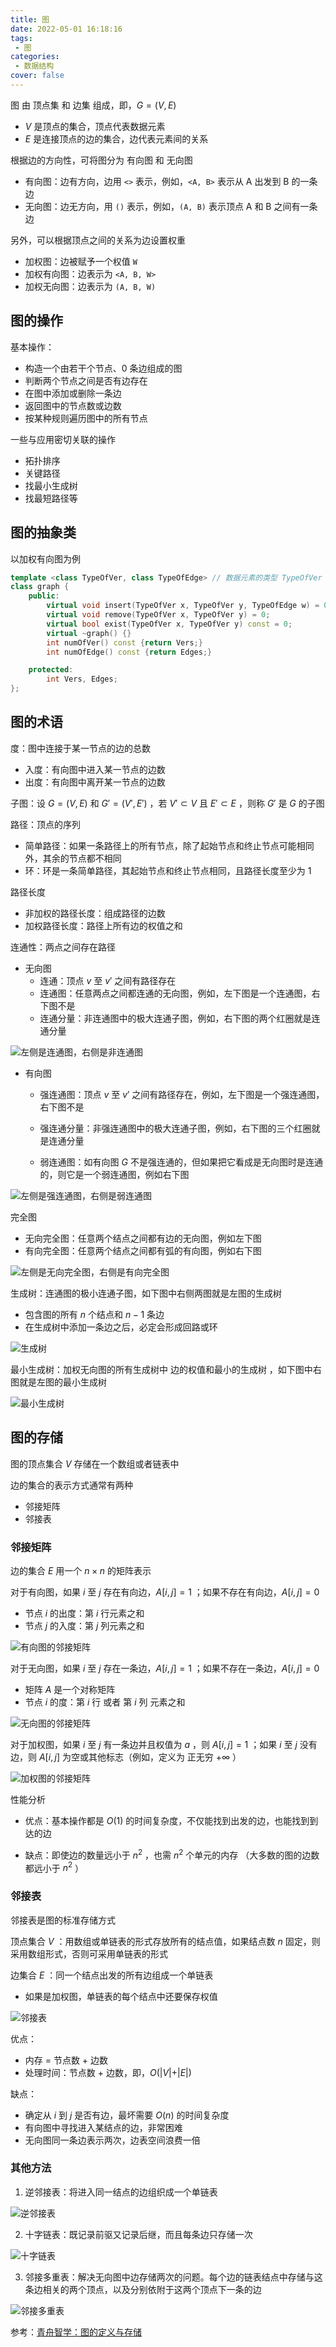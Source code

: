 ```yaml
---
title: 图
date: 2022-05-01 16:18:16
tags:
 - 图
categories:
 - 数据结构
cover: false
---
```



图 由 顶点集 和 边集 组成，即，$G = (V, E)$
 - $V$ 是顶点的集合，顶点代表数据元素
 - $E$ 是连接顶点的边的集合，边代表元素间的关系

根据边的方向性，可将图分为 有向图 和 无向图
 - 有向图：边有方向，边用 `<>` 表示，例如，`<A, B>` 表示从 A 出发到 B 的一条边
 - 无向图：边无方向，用 `()` 表示，例如，`(A, B)` 表示顶点 A 和 B 之间有一条边

另外，可以根据顶点之间的关系为边设置权重
 - 加权图：边被赋予一个权值 `W`
 - 加权有向图：边表示为 `<A, B, W>`
 - 加权无向图：边表示为 `(A, B, W)`


## 图的操作

基本操作：
 - 构造一个由若干个节点、0 条边组成的图
 - 判断两个节点之间是否有边存在
 - 在图中添加或删除一条边
 - 返回图中的节点数或边数
 - 按某种规则遍历图中的所有节点

一些与应用密切关联的操作
 - 拓扑排序
 - 关键路径
 - 找最小生成树
 - 找最短路径等

## 图的抽象类

以加权有向图为例

```cpp
template <class TypeOfVer, class TypeOfEdge> // 数据元素的类型 TypeOfVer ，边的权值的类型 TypeOfEdge
class graph {
    public:
        virtual void insert(TypeOfVer x, TypeOfVer y, TypeOfEdge w) = 0;
        virtual void remove(TypeOfVer x, TypeOfVer y) = 0;
        virtual bool exist(TypeOfVer x, TypeOfVer y) const = 0;
        virtual ~graph() {}
        int numOfVer() const {return Vers;}
        int numOfEdge() const {return Edges;}

    protected:
        int Vers, Edges;
};
```


## 图的术语

度：图中连接于某一节点的边的总数
 - 入度：有向图中进入某一节点的边数
 - 出度：有向图中离开某一节点的边数


子图：设 $G = (V, E)$ 和 $G' = (V', E')$ ，若 $V' \subset V$ 且 $E' \subset E$ ，则称 $G'$ 是 $G$ 的子图

路径：顶点的序列
 - 简单路径：如果一条路径上的所有节点，除了起始节点和终止节点可能相同外，其余的节点都不相同
 - 环：环是一条简单路径，其起始节点和终止节点相同，且路径长度至少为 1

路径长度
 - 非加权的路径长度：组成路径的边数
 - 加权路径长度：路径上所有边的权值之和

连通性：两点之间存在路径
 - 无向图
   - 连通：顶点 $v$ 至 $v'$ 之间有路径存在
   - 连通图：任意两点之间都连通的无向图，例如，左下图是一个连通图，右下图不是
   - 连通分量：非连通图中的极大连通子图，例如，右下图的两个红圈就是连通分量

![左侧是连通图，右侧是非连通图](图/1.jpg)  

 - 有向图
   - 强连通图：顶点 $v$ 至 $v'$ 之间有路径存在，例如，左下图是一个强连通图，右下图不是
   - 强连通分量：非强连通图中的极大连通子图，例如，右下图的三个红圈就是连通分量

   - 弱连通图：如有向图 $G$ 不是强连通的，但如果把它看成是无向图时是连通的，则它是一个弱连通图，例如右下图

![左侧是强连通图，右侧是弱连通图](图/2.jpg)


完全图
 - 无向完全图：任意两个结点之间都有边的无向图，例如左下图
 - 有向完全图：任意两个结点之间都有弧的有向图，例如右下图

![左侧是无向完全图，右侧是有向完全图](图/3.jpg)


生成树：连通图的极小连通子图，如下图中右侧两图就是左图的生成树
 - 包含图的所有 $n$ 个结点和 $n − 1$ 条边
 - 在生成树中添加一条边之后，必定会形成回路或环

![生成树](图/4.jpg)


最小生成树：加权无向图的所有生成树中 边的权值和最小的生成树 ，如下图中右图就是左图的最小生成树

![最小生成树](图/5.jpg)


## 图的存储

图的顶点集合 $V$ 存储在一个数组或者链表中

边的集合的表示方式通常有两种
 - 邻接矩阵
 - 邻接表

### 邻接矩阵


边的集合 $E$ 用一个 $n \times n$ 的矩阵表示

对于有向图，如果 $i$ 至 $j$ 存在有向边，$A[i, j] = 1$ ；如果不存在有向边，$A[i, j] = 0$
 - 节点 $i$ 的出度：第 $i$ 行元素之和
 - 节点 $j$ 的入度：第 $j$ 列元素之和

![有向图的邻接矩阵](图/6.jpg)


对于无向图，如果 $i$ 至 $j$ 存在一条边，$A[i, j] = 1$ ；如果不存在一条边，$A[i, j] = 0$
 - 矩阵 $A$ 是一个对称矩阵
 - 节点 $i$ 的度：第 $i$ 行 或者 第 $i$ 列 元素之和

![无向图的邻接矩阵](图/7.jpg)

对于加权图，如果 $i$ 至 $j$ 有一条边并且权值为 $a$ ，则 $A[i, j] = 1$ ；如果 $i$ 至 $j$ 没有边，则 $A[i, j]$ 为空或其他标志（例如，定义为 正无穷 $+ \infty$ ）

![加权图的邻接矩阵](图/8.jpg)


性能分析

 - 优点：基本操作都是 $O(1)$ 的时间复杂度，不仅能找到出发的边，也能找到到达的边

 - 缺点：即使边的数量远小于 $n^2$ ，也需 $n^2$ 个单元的内存 （大多数的图的边数都远小于 $n^2$ ）

[^_^]: 被注释掉了

    #### 邻接矩阵类

    类定义：

    ```cpp
    template <class TypeOfVer, class TypeOfEdge>
    class adjMatrixGraph::public graph<TypeOfVer, TypeOfEdge> {
    public:
        adjMatrixGraph(int vSize, const TypeOfVer d[],  const TypeOfEdge noEdgeFlag);
        void insert(TypeOfVer x, TypeOfVer y, TypeOfEdge w);
        void remove(TypeOfVer x, TypeOfVer y);
        bool exist(TypeOfVer x, TypeOfVer y) const;
        ~adjMatrixGraph() ；
    
    private:
        TypeOfEdge **edge;                   // 指向邻接矩阵的指针
        TypeOfVer *ver;                      // 指向顶点数组的指针
        TypeOfEdge noEdge;                   // 邻接矩阵中 不存在边 的标志
        int find(TypeOfVer v) const {        // 查找顶点在数组中的索引下标
            for (int i = 0; i < Vers; ++i)
                if (ver[i] == v) return i;
        }  
    };
    ```

    构造函数

    ```cpp
    template <class TypeOfVer, class TypeOfEdge>
    adjMatrixGraph<TypeOfVer, TypeOfEdge>::adjMatrixGraph (int vSize, const TypeOfVer d[], TypeOfEdge noEdgeFlag) {
        int i, j;
        // 结点数和边数存储到父类的成员变量中
        Vers = vSize;   
        Edges = 0;
        noEdge = noEdgeFlag;

        ver = new TypeOfVer[vSize];
        for (i = 0; i < vSize; ++i)
            ver[i] = d[i];  

        edge = new TypeOfEdge*[vSize];
        for (i = 0; i < vSize; ++i) {
            edge[i] = new TypeOfEdge[vSize];
            for (j = 0; j < vSize; ++j)
                edge[i][j] = noEdge;
        }
    }
    ```

    析构函数
    ```cpp
    template <class TypeOfVer, class TypeOfEdge>
    adjMatrixGraph<TypeOfVer, TypeOfEdge>::~adjMatrixGraph() {
        delete [] ver;
        for (int i = 0; i < Vers; ++i) 
            delete [] edge[i];
        delete [] edge;
    }
    ```

    `insert` 函数
    ```cpp
    template <class TypeOfVer, class TypeOfEdge>
    void adjMatrixGraph<TypeOfVer, TypeOfEdge> ::insert(TypeOfVer x, TypeOfVer y, TypeOfEdge w) { 
        int u = find(x), v = find(y); 
        edge[u][v] = w;
        ++Edges;
    }
    ```

    `remove` 函数
    ```cpp
    template <class TypeOfVer, class TypeOfEdge>
    void adjMatrixGraph<TypeOfVer, TypeOfEdge>::remove(TypeOfVer x, TypeOfVer y) { 
        int u = find(x),  v = find(y); 
        edge[u][v] = noEdge;
        --Edges;
    }
    ```


### 邻接表

邻接表是图的标准存储方式

顶点集合 $V$ ：用数组或单链表的形式存放所有的结点值，如果结点数 $n$ 固定，则采用数组形式，否则可采用单链表的形式

边集合 $E$ ：同一个结点出发的所有边组成一个单链表
 - 如果是加权图，单链表的每个结点中还要保存权值

![邻接表](图/9.jpg)

优点：
 - 内存 = 节点数 + 边数
 - 处理时间：节点数 + 边数，即，$O(\vert V \vert + \vert E \vert )$

缺点：
 - 确定从 $i$ 到 $j$ 是否有边，最坏需要 $O(n)$ 的时间复杂度
 - 有向图中寻找进入某结点的边，非常困难
 - 无向图同一条边表示两次，边表空间浪费一倍


[^_^]: 被注释掉了

    #### 邻接表类

    类定义

    ```cpp
    template <class TypeOfVer, class TypeOfEdge>
    class adjListGraph::public graph<TypeOfVer, TypeOfEdge> {
    public:      
        adjListGraph(int vSize, const TypeOfVer d[]);
        void insert(TypeOfVer x, TypeOfVer y, TypeOfEdge w);
        void remove(TypeOfVer x, TypeOfVer y);
        bool exist(TypeOfVer x, TypeOfVer y) const;
        ~adjListGraph();
        
    private:    
        struct edgeNode {                   
            int end;                          
            TypeOfEdge weight;                
            edgeNode *next;
            edgeNode(int e, TypeOfEdge w, edgeNode *n = NULL) { end = e; weight = w; next = n;}
        };
        
        struct verNode{                     
            TypeOfVer ver;                   
            edgeNode *head;                 
            verNode( edgeNode *h = NULL) { head = h;}
        };

        verNode *verList;
        int find(TypeOfVer v) const { 
            for (int i = 0; i < Vers; ++i)
                if (verList[i].ver == v) return i; 
        } 
    };
    ```

    构造函数：假设所有单链表用的都是不带头结点的单链表，我们需要构造一个数组存放顶点，每个顶点中的 `edgeNode` 都是空的

    ```cpp
    template <class TypeOfVer, class TypeOfEdge>
    adjListGraph<TypeOfVer, TypeOfEdge> ::adjListGraph(int vSize, const TypeOfVer d[]) {
        Vers = vSize; 
        Edges = 0;
    
        verList = new verNode[vSize];
        for (int i = 0; i < Vers; ++i) 
            verList[i].ver = d[i];
    }
    ```

    析构函数

    ```cpp
    template <class TypeOfVer, class TypeOfEdge>
    adjListGraph<TypeOfVer, TypeOfEdge>::~adjListGraph() { 
        int i;
        edgeNode *p;
        
        for (i = 0; i < Vers; ++i) 
            while ((p = verList[i].head) != NULL) {
                verList[i].head = p->next;
                delete p;
            }

        delete [] verList;
    }
    ```

    `insert` 函数

    ```cpp
    template <class TypeOfVer, class TypeOfEdge>
    void adjListGraph<TypeOfVer, TypeOfEdge>:: insert(TypeOfVer x, TypeOfVer y, TypeOfEdge w) {
        int u = find(x),  v = find(y);
        verList[u].head = new edgeNode(v, w, verList[u].head);
        ++Edges;
    }
    ```


    `remove` 函数

    ```cpp
    template <class TypeOfVer, class TypeOfEdge>
    void adjListGraph<TypeOfVer,TypeOfEdge>::remove(TypeOfVer x,TypeOfVer y) {  
        int u = find(x), v = find(y);
        edgeNode *p = verList[u].head, *q; 

        if (p == NULL) return;  
        if (p->end == v) {       
            verList[u].head = p->next; 
            delete p;
            --Edges;
            return;
        } 
        while (p->next !=NULL && p->next->end != v) p = p->next;        
        if (p->next != NULL) {               
            q = p->next;        
            p->next = q->next;         
            delete q;       
            --Edges;  
        }
    }
    ```

    `exist` 函数

    ```cpp
    template <class TypeOfVer, class TypeOfEdge>
    bool adjListGraph<TypeOfVer, TypeOfEdge>::exist(TypeOfVer x, TypeOfVer y) const {
        int u = find(x),  v = find(y);
        edgeNode *p = verList[u].head;
    
        while (p !=NULL && p->end != v) 
            p = p->next;
        if (p == NULL) 
            return false; 
        else return true;
    }
    ```

### 其他方法

1. 逆邻接表：将进入同一结点的边组织成一个单链表

![逆邻接表](图/10.jpg)


2. 十字链表：既记录前驱又记录后继，而且每条边只存储一次

![十字链表](图/11.jpg)


3. 邻接多重表：解决无向图中边存储两次的问题。每个边的链表结点中存储与这条边相关的两个顶点，以及分别依附于这两个顶点下一条的边

![邻接多重表](图/12.jpg)


参考：[青舟智学：图的定义与存储](https://www.boyuai.com/learn/courses/152/lessons/2375/steps/0?from=qz)
